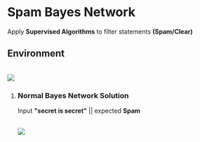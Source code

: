 <h1>Spam Bayes Network</h1>

<p>Apply <b>Supervised Algorithms</b> to filter statements <b>(Spam/Clear)</b> </p>

<h2>Environment</h2>
<br/>
<img src="https://i.imgur.com/bv6ujD3.png"/>

<ol>
  <li>
    <h3>Normal Bayes Network Solution</h3>
    <p>Input <b>"secret is secret"</b> || expected <b>Spam</b></p>
    <br/>
    <img src="https://i.imgur.com/5e8R1Cp.png"/>
  </li>
</ol>
